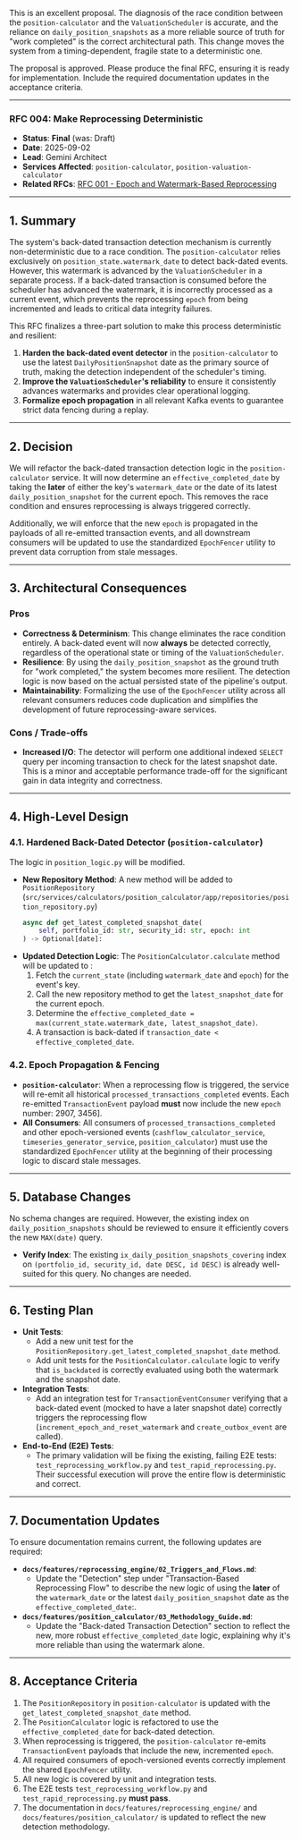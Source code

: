 This is an excellent proposal. The diagnosis of the race condition between the `position-calculator` and the `ValuationScheduler` is accurate, and the reliance on `daily_position_snapshots` as a more reliable source of truth for "work completed" is the correct architectural path. This change moves the system from a timing-dependent, fragile state to a deterministic one.

The proposal is approved. Please produce the final RFC, ensuring it is ready for implementation. Include the required documentation updates in the acceptance criteria.

-----

### **RFC 004: Make Reprocessing Deterministic**

  * **Status**: **Final** (was: Draft)
  * **Date**: 2025-09-02
  * **Lead**: Gemini Architect
  * **Services Affected**: `position-calculator`, `position-valuation-calculator`
  * **Related RFCs**: [RFC 001 - Epoch and Watermark-Based Reprocessing](https://www.google.com/search?q=docs/RFCs/RFC%2520001%2520-%2520Epoch%2520and%2520Watermark-Based%2520Reprocessing.md)

-----

## 1\. Summary

The system's back-dated transaction detection mechanism is currently non-deterministic due to a race condition. The `position-calculator` relies exclusively on `position_state.watermark_date` to detect back-dated events. However, this watermark is advanced by the `ValuationScheduler` in a separate process. If a back-dated transaction is consumed before the scheduler has advanced the watermark, it is incorrectly processed as a current event, which prevents the reprocessing `epoch` from being incremented and leads to critical data integrity failures.

This RFC finalizes a three-part solution to make this process deterministic and resilient:

1.  **Harden the back-dated event detector** in the `position-calculator` to use the latest `DailyPositionSnapshot` date as the primary source of truth, making the detection independent of the scheduler's timing.
2.  **Improve the `ValuationScheduler`'s reliability** to ensure it consistently advances watermarks and provides clear operational logging.
3.  **Formalize epoch propagation** in all relevant Kafka events to guarantee strict data fencing during a replay.

-----

## 2\. Decision

We will refactor the back-dated transaction detection logic in the `position-calculator` service. It will now determine an `effective_completed_date` by taking the **later** of either the key's `watermark_date` or the date of its latest `daily_position_snapshot` for the current epoch. This removes the race condition and ensures reprocessing is always triggered correctly.

Additionally, we will enforce that the new `epoch` is propagated in the payloads of all re-emitted transaction events, and all downstream consumers will be updated to use the standardized `EpochFencer` utility to prevent data corruption from stale messages.

-----

## 3\. Architectural Consequences

### Pros

  * **Correctness & Determinism**: This change eliminates the race condition entirely. A back-dated event will now **always** be detected correctly, regardless of the operational state or timing of the `ValuationScheduler`.
  * **Resilience**: By using the `daily_position_snapshot` as the ground truth for "work completed," the system becomes more resilient. The detection logic is now based on the actual persisted state of the pipeline's output.
  * **Maintainability**: Formalizing the use of the `EpochFencer` utility across all relevant consumers reduces code duplication and simplifies the development of future reprocessing-aware services.

### Cons / Trade-offs

  * **Increased I/O**: The detector will perform one additional indexed `SELECT` query per incoming transaction to check for the latest snapshot date. This is a minor and acceptable performance trade-off for the significant gain in data integrity and correctness.

-----

## 4\. High-Level Design

### 4.1. Hardened Back-Dated Detector (`position-calculator`)

The logic in `position_logic.py` will be modified.

  * **New Repository Method**: A new method will be added to `PositionRepository` (`src/services/calculators/position_calculator/app/repositories/position_repository.py`)
    ```python
    async def get_latest_completed_snapshot_date(
        self, portfolio_id: str, security_id: str, epoch: int
    ) -> Optional[date]:
    ```
  * **Updated Detection Logic**: The `PositionCalculator.calculate` method will be updated to :
    1.  Fetch the `current_state` (including `watermark_date` and `epoch`) for the event's key.
    2.  Call the new repository method to get the `latest_snapshot_date` for the current epoch.
    3.  Determine the `effective_completed_date = max(current_state.watermark_date, latest_snapshot_date)`.
    4.  A transaction is back-dated if `transaction_date < effective_completed_date`.

### 4.2. Epoch Propagation & Fencing

  * **`position-calculator`**: When a reprocessing flow is triggered, the service will re-emit all historical `processed_transactions_completed` events. Each re-emitted `TransactionEvent` payload **must** now include the new `epoch` number: 2907, 3456].
  * **All Consumers**: All consumers of `processed_transactions_completed` and other epoch-versioned events (`cashflow_calculator_service`, `timeseries_generator_service`, `position_calculator`) must use the standardized `EpochFencer` utility at the beginning of their processing logic to discard stale messages.

-----

## 5\. Database Changes

No schema changes are required. However, the existing index on `daily_position_snapshots` should be reviewed to ensure it efficiently covers the new `MAX(date)` query.

  * **Verify Index**: The existing `ix_daily_position_snapshots_covering` index on `(portfolio_id, security_id, date DESC, id DESC)` is already well-suited for this query. No changes are needed.

-----

## 6\. Testing Plan

  * **Unit Tests**:
      * Add a new unit test for the `PositionRepository.get_latest_completed_snapshot_date` method.
      * Add unit tests for the `PositionCalculator.calculate` logic to verify that `is_backdated` is correctly evaluated using both the watermark and the snapshot date.
  * **Integration Tests**:
      * Add an integration test for `TransactionEventConsumer` verifying that a back-dated event (mocked to have a later snapshot date) correctly triggers the reprocessing flow (`increment_epoch_and_reset_watermark` and `create_outbox_event` are called).
  * **End-to-End (E2E) Tests**:
      * The primary validation will be fixing the existing, failing E2E tests: `test_reprocessing_workflow.py` and `test_rapid_reprocessing.py`. Their successful execution will prove the entire flow is deterministic and correct.

-----

## 7\. Documentation Updates

To ensure documentation remains current, the following updates are required:

  * **`docs/features/reprocessing_engine/02_Triggers_and_Flows.md`**:
      * Update the "Detection" step under "Transaction-Based Reprocessing Flow" to describe the new logic of using the **later** of the `watermark_date` or the latest `daily_position_snapshot` date as the `effective_completed_date`:.
  * **`docs/features/position_calculator/03_Methodology_Guide.md`**:
      * Update the "Back-dated Transaction Detection" section to reflect the new, more robust `effective_completed_date` logic, explaining why it's more reliable than using the watermark alone.

-----

## 8\. Acceptance Criteria

1.  The `PositionRepository` in `position-calculator` is updated with the `get_latest_completed_snapshot_date` method.
2.  The `PositionCalculator` logic is refactored to use the `effective_completed_date` for back-dated detection.
3.  When reprocessing is triggered, the `position-calculator` re-emits `TransactionEvent` payloads that include the new, incremented `epoch`.
4.  All required consumers of epoch-versioned events correctly implement the shared `EpochFencer` utility.
5.  All new logic is covered by unit and integration tests.
6.  The E2E tests `test_reprocessing_workflow.py` and `test_rapid_reprocessing.py` **must pass**.
7.  The documentation in `docs/features/reprocessing_engine/` and `docs/features/position_calculator/` is updated to reflect the new detection methodology.